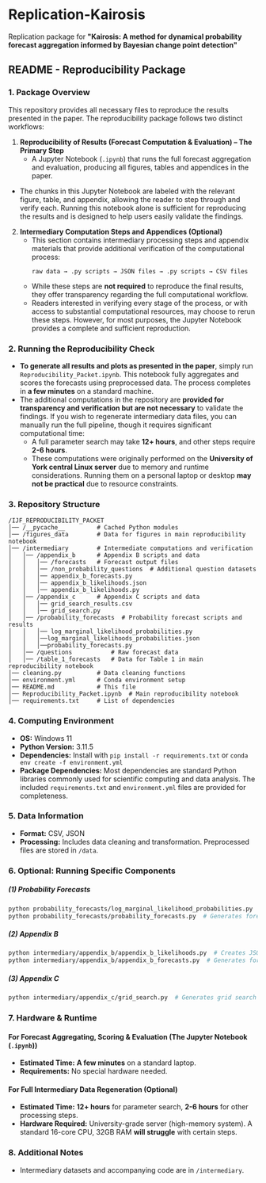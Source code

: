 # Replication-Kairosis  
Replication package for **"Kairosis: A method for dynamical probability forecast aggregation informed by Bayesian change point detection"**  

## README - Reproducibility Package  

### 1. Package Overview  
This repository provides all necessary files to reproduce the results presented in the paper. The reproducibility package follows two distinct workflows:  

1. **Reproducibility of Results (Forecast Computation & Evaluation) – The Primary Step**  
   - A Jupyter Notebook (`.ipynb`) that runs the full forecast aggregation and evaluation, producing all figures, tables and appendices in the paper.

  - The chunks in this Jupyter Notebook are labeled with the relevant figure, table, and appendix, allowing the reader to step through and verify each. Running this notebook alone is sufficient for reproducing the results and is designed to help users easily validate the findings.



2. **Intermediary Computation Steps and Appendices (Optional)**  
   - This section contains intermediary processing steps and appendix materials that provide additional verification of the computational process:  
     ```
     raw data → .py scripts → JSON files → .py scripts → CSV files
     ```
   - While these steps are **not required** to reproduce the final results, they offer transparency regarding the full computational workflow.  
   - Readers interested in verifying every stage of the process, or with access to substantial computational resources, may choose to rerun these steps. However, for most purposes, the Jupyter Notebook provides a complete and sufficient reproduction.  

### 2. Running the Reproducibility Check  
- **To generate all results and plots as presented in the paper**, simply run `Reproducibility_Packet.ipynb`. This notebook fully aggregates and scores the forecasts using preprocessed data. The process completes in **a few minutes** on a standard machine.  
- The additional computations in the repository are **provided for transparency and verification but are not necessary** to validate the findings. If you wish to regenerate intermediary data files, you can manually run the full pipeline, though it requires significant computational time:  
  - A full parameter search may take **12+ hours**, and other steps require **2-6 hours**.  
  - These computations were originally performed on the **University of York central Linux server** due to memory and runtime considerations. Running them on a personal laptop or desktop **may not be practical** due to resource constraints.  

### 3. Repository Structure  


```
/IJF_REPRODUCIBILITY_PACKET
│── /__pycache__         # Cached Python modules
│── /figures_data        # Data for figures in main reproducibility notebook
│── /intermediary        # Intermediate computations and verification
│   │── /appendix_b      # Appendix B scripts and data
│   │   │── /forecasts   # Forecast output files
│   │   │── /non_probability_questions  # Additional question datasets
│   │   │── appendix_b_forecasts.py
│   │   │── appendix_b_likelihoods.json
│   │   │── appendix_b_likelihoods.py
│   │── /appendix_c      # Appendix C scripts and data
│   │   │── grid_search_results.csv
│   │   │── grid_search.py
│   │── /probability_forecasts  # Probability forecast scripts and results
│   │   │── log_marginal_likelihood_probabilities.py
│   │   │──log_marginal_likelihoods_probabilities.json
│   │   │──probability_forecasts.py
│   │── /questions           # Raw forecast data
│   │── /table_1_forecasts   # Data for Table 1 in main reproducibility notebook
│── cleaning.py          # Data cleaning functions
│── environment.yml      # Conda environment setup
│── README.md            # This file
│── Reproducibility_Packet.ipynb  # Main reproducibility notebook
│── requirements.txt     # List of dependencies
```

### 4. Computing Environment  
- **OS:** Windows 11  
- **Python Version:** 3.11.5  
- **Dependencies:** Install with `pip install -r requirements.txt` or `conda env create -f environment.yml`  
- **Package Dependencies:** Most dependencies are standard Python libraries commonly used for scientific computing and data analysis. The included `requirements.txt` and `environment.yml` files are provided for completeness.  

### 5. Data Information  
- **Format:** CSV, JSON  
- **Processing:** Includes data cleaning and transformation. Preprocessed files are stored in `/data`.  
  
### 6.  **Optional: Running Specific Components**  
##### **(1) Probability Forecasts**  
```bash
python probability_forecasts/log_marginal_likelihood_probabilities.py  # Creates JSON likelihood data
python probability_forecasts/probability_forecasts.py  # Generates forecast CSV files from JSON Likelihood
```
##### **(2) Appendix B**  
```bash
python intermediary/appendix_b/appendix_b_likelihoods.py  # Creates JSON likelihood data
python intermediary/appendix_b/appendix_b_forecasts.py  # Generates forecast CSV files from JSON Likelihood
```
##### **(3) Appendix C**  
```bash
python intermediary/appendix_c/grid_search.py  # Generates grid search results CSV
```

### 7. Hardware & Runtime  
#### **For Forecast Aggregating, Scoring & Evaluation (The Jupyter Notebook (`.ipynb`))**  
- **Estimated Time:** **A few minutes** on a standard laptop.  
- **Requirements:** No special hardware needed.  

#### **For Full Intermediary Data Regeneration (Optional)**  
- **Estimated Time:** **12+ hours** for parameter search, **2-6 hours** for other processing steps.  
- **Hardware Required:** University-grade server (high-memory system). A standard 16-core CPU, 32GB RAM **will struggle** with certain steps.  

### 8. Additional Notes  
- Intermediary datasets and accompanying code are in `/intermediary`.  
